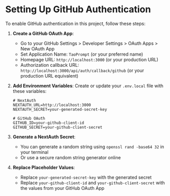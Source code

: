 # Setting Up GitHub Authentication

To enable GitHub authentication in this project, follow these steps:

1. **Create a GitHub OAuth App**:
   - Go to your GitHub Settings > Developer Settings > OAuth Apps > New OAuth App
   - Set Application Name: `TaoPrompt` (or your preferred name)
   - Homepage URL: `http://localhost:3000` (or your production URL)
   - Authorization callback URL: `http://localhost:3000/api/auth/callback/github` (or your production URL equivalent)

2. **Add Environment Variables**:
   Create or update your `.env.local` file with these variables:
   ```
   # NextAuth
   NEXTAUTH_URL=http://localhost:3000
   NEXTAUTH_SECRET=your-generated-secret-key

   # GitHub OAuth
   GITHUB_ID=your-github-client-id
   GITHUB_SECRET=your-github-client-secret
   ```

3. **Generate a NextAuth Secret**:
   - You can generate a random string using `openssl rand -base64 32` in your terminal
   - Or use a secure random string generator online

4. **Replace Placeholder Values**:
   - Replace `your-generated-secret-key` with the generated secret
   - Replace `your-github-client-id` and `your-github-client-secret` with the values from your GitHub OAuth App